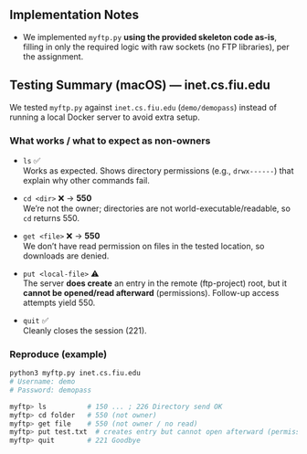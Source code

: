 ## Implementation Notes

- We implemented `myftp.py` **using the provided skeleton code as-is**, filling in only the required logic with raw sockets (no FTP libraries), per the assignment.

## Testing Summary (macOS) — inet.cs.fiu.edu

We tested `myftp.py` against `inet.cs.fiu.edu` (`demo/demopass`) instead of running a local Docker server to avoid extra setup.

### What works / what to expect as non-owners

- `ls` ✅  
  Works as expected. Shows directory permissions (e.g., `drwx------`) that explain why other commands fail.

- `cd <dir>` ❌ → **550**  
  We’re not the owner; directories are not world-executable/readable, so `cd` returns 550.

- `get <file>` ❌ → **550**  
  We don’t have read permission on files in the tested location, so downloads are denied.

- `put <local-file>` ⚠️  
  The server **does create** an entry in the remote (ftp-project) root, but it **cannot be opened/read afterward** (permissions). Follow-up access attempts yield 550.

- `quit` ✅  
  Cleanly closes the session (221).

### Reproduce (example)

```bash
python3 myftp.py inet.cs.fiu.edu
# Username: demo
# Password: demopass

myftp> ls          # 150 ... ; 226 Directory send OK
myftp> cd folder   # 550 (not owner)
myftp> get file    # 550 (not owner / no read)
myftp> put test.txt  # creates entry but cannot open afterward (permissions)
myftp> quit        # 221 Goodbye
